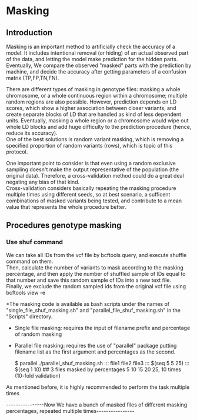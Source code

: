 # Masking  

## Introduction     

Masking is an important method to artificially check the accuracy of a model. It includes intentional removal (or hiding) of an actual observed part of the data, and letting the model make prediction for the hidden parts. Eventually, We compare the observed "masked" parts with the prediction by machine, and decide the accuracy after getting parameters of a confusion matrix (TP,FP,TN,FN).  

There are different types of masking in genotype files: masking a whole chromosome, or a whole continuous region within a chromosome; multiple random regions are also possible. However, prediction depends on LD scores, which show a higher association between closer variants, and create separate blocks of LD that are handled as kind of less dependent units. Eventually, masking a whole region or a chromosome would wipe out whole LD blocks and add huge difficulty to the prediction procedure (hence, reduce its accuracy).  
One of the best solutions is random variant masking, which is removing a specified proportion of random variants (rows), which is topic of this protocol.   

One important point to consider is that even using a random exclusive sampling doesn't make the output representative of the population (the original data). Therefore, a cross-validation method could do a great deal negating any bias of that kind.     
Cross-validation considers basically repeating the masking procedure multiple times using different seeds, so at best scenario, a sufficent combinations of masked variants being tested, and contribute to a mean value that represents the whole procedure better.    

## Procedures genotype masking  

### Use shuf command    

We can take all IDs from the vcf file by bcftools query, and execute shuffle command on them.   
Then, calculate the number of variants to mask according to the masking percentage, and then apply the number of shuffled sample of IDs equal to that number and save this random sample of IDs into a new text file.     
Finally, we exclude the random sampled ids from the original vcf file using bcftools view -e     
  
*The masking code is available as bash scripts under the names of "single_file_shuf_masking.sh" and "parallel_file_shuf_masking.sh" in the "Scripts" directory.     
   
* Single file masking: requires the input of filename prefix and percentage of random masking   
* Parallel file masking: requires the use of "parallel" package putting filename list as the first argument and percentages as the second.  
  
    $ parallel ./parallel_shuf_masking.sh ::: file1 file2 file3 ::: $(seq 5 5 25) ::: $(seq 1 10) ## 3 files masked by percentages 5 10 15 20 25, 10 times (10-fold validation)   
    
As mentioned before, it is highly recommended to perform the task multiple times 
  
----------------Now We have a bunch of masked files of different masking percentages, repeated multiple times----------------
